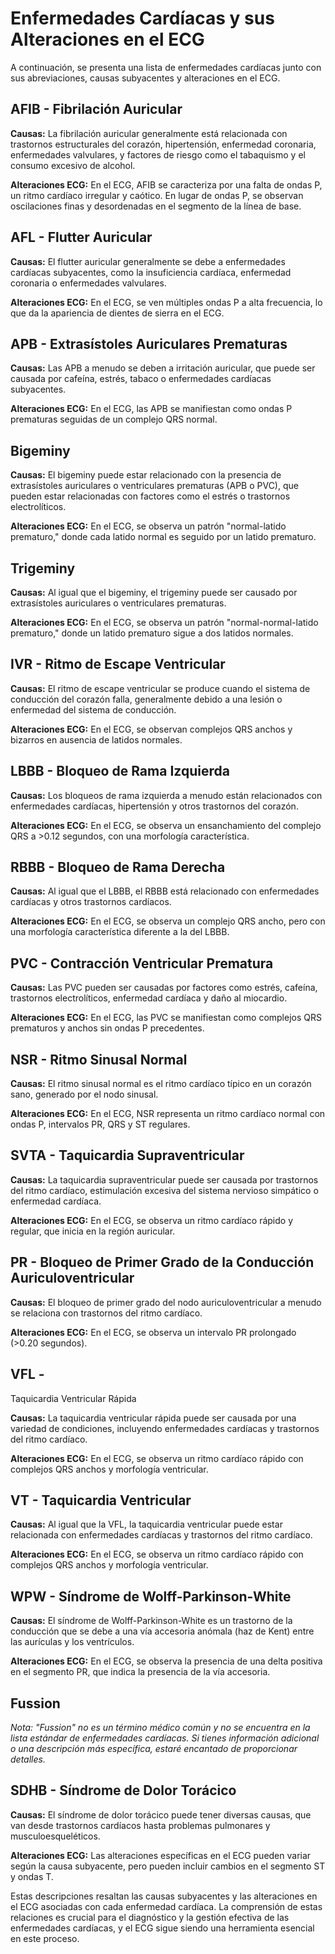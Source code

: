 # Enfermedades Cardíacas y sus Alteraciones en el ECG

A continuación, se presenta una lista de enfermedades cardíacas junto con sus abreviaciones, causas subyacentes y alteraciones en el ECG. 

## AFIB - Fibrilación Auricular

**Causas:** La fibrilación auricular generalmente está relacionada con trastornos estructurales del corazón, hipertensión, enfermedad coronaria, enfermedades valvulares, y factores de riesgo como el tabaquismo y el consumo excesivo de alcohol.

**Alteraciones ECG:** En el ECG, AFIB se caracteriza por una falta de ondas P, un ritmo cardíaco irregular y caótico. En lugar de ondas P, se observan oscilaciones finas y desordenadas en el segmento de la línea de base.

## AFL - Flutter Auricular

**Causas:** El flutter auricular generalmente se debe a enfermedades cardíacas subyacentes, como la insuficiencia cardíaca, enfermedad coronaria o enfermedades valvulares.

**Alteraciones ECG:** En el ECG, se ven múltiples ondas P a alta frecuencia, lo que da la apariencia de dientes de sierra en el ECG.

## APB - Extrasístoles Auriculares Prematuras

**Causas:** Las APB a menudo se deben a irritación auricular, que puede ser causada por cafeína, estrés, tabaco o enfermedades cardíacas subyacentes.

**Alteraciones ECG:** En el ECG, las APB se manifiestan como ondas P prematuras seguidas de un complejo QRS normal.

## Bigeminy

**Causas:** El bigeminy puede estar relacionado con la presencia de extrasístoles auriculares o ventriculares prematuras (APB o PVC), que pueden estar relacionadas con factores como el estrés o trastornos electrolíticos.

**Alteraciones ECG:** En el ECG, se observa un patrón "normal-latido prematuro," donde cada latido normal es seguido por un latido prematuro.

## Trigeminy

**Causas:** Al igual que el bigeminy, el trigeminy puede ser causado por extrasístoles auriculares o ventriculares prematuras.

**Alteraciones ECG:** En el ECG, se observa un patrón "normal-normal-latido prematuro," donde un latido prematuro sigue a dos latidos normales.

## IVR - Ritmo de Escape Ventricular

**Causas:** El ritmo de escape ventricular se produce cuando el sistema de conducción del corazón falla, generalmente debido a una lesión o enfermedad del sistema de conducción.

**Alteraciones ECG:** En el ECG, se observan complejos QRS anchos y bizarros en ausencia de latidos normales.

## LBBB - Bloqueo de Rama Izquierda

**Causas:** Los bloqueos de rama izquierda a menudo están relacionados con enfermedades cardíacas, hipertensión y otros trastornos del corazón.

**Alteraciones ECG:** En el ECG, se observa un ensanchamiento del complejo QRS a >0.12 segundos, con una morfología característica.

## RBBB - Bloqueo de Rama Derecha

**Causas:** Al igual que el LBBB, el RBBB está relacionado con enfermedades cardíacas y otros trastornos cardíacos.

**Alteraciones ECG:** En el ECG, se observa un complejo QRS ancho, pero con una morfología característica diferente a la del LBBB.

## PVC - Contracción Ventricular Prematura

**Causas:** Las PVC pueden ser causadas por factores como estrés, cafeína, trastornos electrolíticos, enfermedad cardíaca y daño al miocardio.

**Alteraciones ECG:** En el ECG, las PVC se manifiestan como complejos QRS prematuros y anchos sin ondas P precedentes.

## NSR - Ritmo Sinusal Normal

**Causas:** El ritmo sinusal normal es el ritmo cardíaco típico en un corazón sano, generado por el nodo sinusal.

**Alteraciones ECG:** En el ECG, NSR representa un ritmo cardíaco normal con ondas P, intervalos PR, QRS y ST regulares.

## SVTA - Taquicardia Supraventricular

**Causas:** La taquicardia supraventricular puede ser causada por trastornos del ritmo cardíaco, estimulación excesiva del sistema nervioso simpático o enfermedad cardíaca.

**Alteraciones ECG:** En el ECG, se observa un ritmo cardíaco rápido y regular, que inicia en la región auricular.

## PR - Bloqueo de Primer Grado de la Conducción Auriculoventricular

**Causas:** El bloqueo de primer grado del nodo auriculoventricular a menudo se relaciona con trastornos del ritmo cardíaco.

**Alteraciones ECG:** En el ECG, se observa un intervalo PR prolongado (>0.20 segundos).

## VFL -

 Taquicardia Ventricular Rápida

**Causas:** La taquicardia ventricular rápida puede ser causada por una variedad de condiciones, incluyendo enfermedades cardíacas y trastornos del ritmo cardíaco.

**Alteraciones ECG:** En el ECG, se observa un ritmo cardíaco rápido con complejos QRS anchos y morfología ventricular.

## VT - Taquicardia Ventricular

**Causas:** Al igual que la VFL, la taquicardia ventricular puede estar relacionada con enfermedades cardíacas y trastornos del ritmo cardíaco.

**Alteraciones ECG:** En el ECG, se observa un ritmo cardíaco rápido con complejos QRS anchos y morfología ventricular.

## WPW - Síndrome de Wolff-Parkinson-White

**Causas:** El síndrome de Wolff-Parkinson-White es un trastorno de la conducción que se debe a una vía accesoria anómala (haz de Kent) entre las aurículas y los ventrículos.

**Alteraciones ECG:** En el ECG, se observa la presencia de una delta positiva en el segmento PR, que indica la presencia de la vía accesoria.

## Fussion

*Nota: "Fussion" no es un término médico común y no se encuentra en la lista estándar de enfermedades cardíacas. Si tienes información adicional o una descripción más específica, estaré encantado de proporcionar detalles.*

## SDHB - Síndrome de Dolor Torácico

**Causas:** El síndrome de dolor torácico puede tener diversas causas, que van desde trastornos cardíacos hasta problemas pulmonares y musculoesqueléticos.

**Alteraciones ECG:** Las alteraciones específicas en el ECG pueden variar según la causa subyacente, pero pueden incluir cambios en el segmento ST y ondas T.

Estas descripciones resaltan las causas subyacentes y las alteraciones en el ECG asociadas con cada enfermedad cardíaca. La comprensión de estas relaciones es crucial para el diagnóstico y la gestión efectiva de las enfermedades cardíacas, y el ECG sigue siendo una herramienta esencial en este proceso.